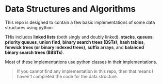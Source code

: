 # Data Structures and Algorithms

This repo is designed to contain a few basic implementations of some data structures using python.

THis includes **linked lists** (both singly and doubly linked), **stacks**, **queues**, **priority queues**, **union find**, **binary search trees (BSTs)**, **hash tables**, **fenwick trees (or binary indexed trees)**, **suffix arrays**, and **balanced binary search trees (BBSTs)**.

Most of these implementations use python classes in their implementations.

> If you cannot find any implementation in this repo, then that means I haven't completed the code for the data structure.

